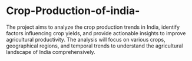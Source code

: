 # Crop-Production-of-india-
The project aims to analyze the crop production trends in India, identify factors influencing crop yields, and provide actionable insights to improve agricultural productivity. The analysis will focus on various crops, geographical regions, and temporal trends to understand the agricultural landscape of India comprehensively.
